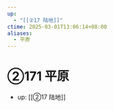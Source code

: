 ```yaml
---
up:
  - "[[②17 陆地]]"
ctime: 2025-03-01T13:06:14+08:00
aliases:
  - 平原
---
```


# ②171 平原

- up: [[②17 陆地]]
